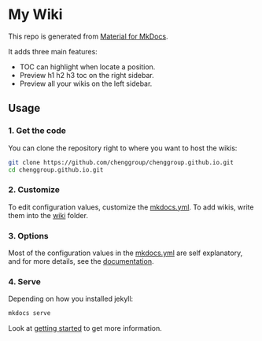 # My Wiki

This repo is generated from [Material for MkDocs](https://github.com/squidfunk/mkdocs-material).

It adds three main features:

- TOC can highlight when locate a position.
- Preview h1 h2 h3 toc on the right sidebar.
- Preview all your wikis on the left sidebar.

## Usage

### 1. Get the code

You can clone the repository right to where you want to host the wikis:

```bash
git clone https://github.com/chenggroup/chenggroup.github.io.git
cd chenggroup.github.io.git
```

### 2. Customize

To edit configuration values, customize the [mkdocs.yml](https://github.com/chenggroup/chenggroup.github.io/blob/master/mkdocs.yml).
To add wikis, write them into the [wiki](https://github.com/chenggroup/chenggroup.github.io/tree/master/docs/wiki) folder. 

### 3. Options

Most of the configuration values in the [mkdocs.yml](https://github.com/chenggroup/chenggroup.github.io/blob/master/mkdocs.yml) are self explanatory,
and for more details, see the [documentation](https://squidfunk.github.io/mkdocs-material/).

### 4. Serve

Depending on how you installed jekyll:

```bash
mkdocs serve
```

Look at [getting started](https://squidfunk.github.io/mkdocs-material/getting-started/) to get more information.
